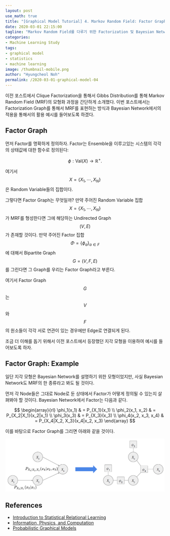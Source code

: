 ```yaml
---
layout: post
use_math: true
title: "[Graphical Model Tutorial] 4. Markov Random Field: Factor Graph"
date: 2020-03-01 22:15:00
tagline: "Markov Random Field를 다루기 위한 Factorization 및 Bayesian Netwnro에서의 적용 방법 소개"
categories:
- Machine Learning Study
tags:
- graphical model
- statistics
- machine learning
image: /thumbnail-mobile.png
author: "Hyungcheol Noh"
permalink: /2020-03-01-graphical-model-04
---
```


이전 포스트에서 Clique Factorization을 통해서 Gibbs Distribution를 통해 Markov Random Field (MRF)의 모형화 과정을 간단하게 소개했다. 이번 포스트에서는 Factorization Graph를 통해서 MRF를 표현하는 방식과 Bayesian Network에서의 적용을 통해서의 활용 예시를 들어보도록 하겠다.

## Factor Graph
먼저 Factor를 명확하게 정의하자. Factor는 Ensemble을 이루고있는 시스템의 각각의 상태값에 대한 함수로 정의된다:

$$
\phi: \text{Val}(X) \rightarrow \mathbb{R}^+.
$$

여기서 $$X=\{X_1, \cdots, X_N\}$$은 Random Variable들의 집합이다.

그렇다면 Factor Graph는 무엇일까? 만약 주어진 Random Variable 집합 $$X=\{X_1, \cdots, X_N\}$$가 MRF를 형성한다면 그에 해당하는 Undirected Graph $$(V, E)$$가 존재할 것이다. 만약 주어진 Factor 집합 $$\Phi=\{\phi_a\}_{a\in F}$$에 대해서 Bipartite Graph $$G=(V, F, E)$$를 그린다면 그 Graph를 우리는 Factor Graph라고 부른다.

여기서 Factor Graph $$G$$는 $$V$$와 $$F$$의 원소들이 각각 서로 연관이 있는 경우에만 Edge로 연결되게 된다.

조금 더 이해를 돕기 위해서 이전 포스트에서 등장했던 지각 모형을 이용하여 예시를 들어보도록 하자.

## Factor Graph: Example
일단 지각 모형은 Bayesian Network를 설명하기 위한 모형이었지만, 사실 Bayesian Network도 MRF의 한 종류라고 봐도 될 것이다.

먼저 각 Node들은 그대로 Node로 둔 상태에서 Factor가 어떻게 정의될 수 있는지 살펴봐야 할 것이다. Bayesian Network에서 Factor는 다음과 같다.

$$
\begin{array}{rl}
\phi_1(x_1) & = P_{X_1}(x_1) \\
\phi_2(x_1, x_2) & = P_{X_2|X_1}(x_2|x_1) \\
\phi_3(x_3) & = P_{X_3}(x_3) \\
\phi_4(x_2, x_3, x_4) & = P_{X_4|X_2, X_3}(x_4|x_2, x_3)
\end{array}
$$

이를 바탕으로 Factor Graph를 그리면 아래와 같을 것이다.

![](/assets/img/2020-03-01-graphical-model-04/2020-03-01-graphical-model-04_2020-03-06-20-49-07.png)

## References
- [Introduction to Statistical Relational Learning](https://mitpress.mit.edu/books/introduction-statistical-relational-learning)
- [Information, Physics, and Computation](https://web.stanford.edu/~montanar/RESEARCH/book.html)
- [Probabilistic Graphical Models](https://mitpress.mit.edu/books/probabilistic-graphical-models)